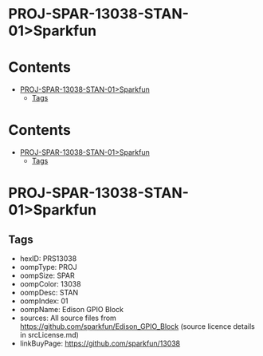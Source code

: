 
PROJ-SPAR-13038-STAN-01>Sparkfun
================================

Contents
========

* [PROJ-SPAR-13038-STAN-01>Sparkfun](#proj-spar-13038-stan-01sparkfun)
	* [Tags](#tags)

Contents
========

* [PROJ-SPAR-13038-STAN-01>Sparkfun](#proj-spar-13038-stan-01sparkfun)
	* [Tags](#tags)

# PROJ-SPAR-13038-STAN-01>Sparkfun

## Tags

- hexID: PRS13038
- oompType: PROJ
- oompSize: SPAR
- oompColor: 13038
- oompDesc: STAN
- oompIndex: 01
- oompName: Edison GPIO Block
- sources: All source files from https://github.com/sparkfun/Edison_GPIO_Block (source licence details in srcLicense.md)
- linkBuyPage: https://github.com/sparkfun/13038
